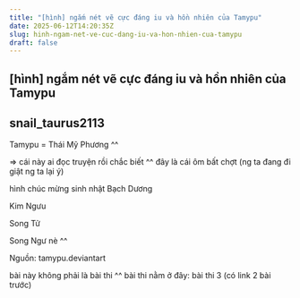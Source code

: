 ```yaml
---
title: "[hình] ngắm nét vẽ cực đáng iu và hồn nhiên của Tamypu"
date: 2025-06-12T14:20:35Z
slug: hinh-ngam-net-ve-cuc-dang-iu-va-hon-nhien-cua-tamypu
draft: false
---
```


## [hình] ngắm nét vẽ cực đáng iu và hồn nhiên của Tamypu

## snail_taurus2113

Tamypu = Thái Mỹ Phương ^^
 
 

=> cái này ai đọc truyện rồi chắc biết ^^ đây là cái ôm bất chợt (ng ta đang đi giật ng ta lại ý)
 
 
 
 
 
 

 
 
 
 
 
 

 
 
 
 

 
 
 
 
 

 
 
 
 
 

 
 
 
 
 
 
 

 
 
 
 

 
 
 
 
 
 

 
 
 
 
 
 

 
 
 
 
 

hình chúc mừng sinh nhật Bạch Dương
 
 
 

Kim Ngưu
 
 
 
 

Song Tử
 
 
 
 

Song Ngư nè ^^
 
 
 
 
 

 
 
 
 
 

 
 
 
 
 
 

 
 
 
 
 

 
 
 
 
 

 
 
 
 

 
 
 
 
 
 

 
 
 
 
 
 
 

 
 
 
 
 
 
 

 
 
 

 
 
 
 
 
 
 
 

 
 
 
 
 
 
 
 

 
 
 
 
 

 
 
 
 
 
 
 
 

 
 
 
 
 
 
 

 
 
 
 
 
 

 
 
 
 
 
 
 
 

 
 
 
 
 
 
 
 
 
 
 
 
 

 
 
 
 
 

 
 
 
 

 
 
 

 
 
Nguồn: tamypu.deviantart
 
 
bài này không phải là bài thi ^^ bài thi nằm ở đây:  bài thi 3 (có link 2 bài trước)